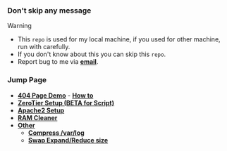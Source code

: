 ### Don't skip any message
> [!WARNING]
> - This `repo` is used for my local machine, if you used for other machine, run with carefully.
> - If you don't know about this you can skip this `repo`.
> - Report bug to me via **[email](mailto:g.psrb1000@gmail.com)**.

### Jump Page
- **[404 Page Demo](https://coolq4s.github.io/server-lnx/html/404/)** - **[How to](https://github.com/coolq4s/server-lnx/tree/eb4de2d3519a1f70b349fe9bef38f0333c1adda0/html)**
- **[ZeroTier Setup (BETA for Script)](https://github.com/coolq4s/server-lnx/tree/20bb89d7721bcc6518fef3d2ccffb820cb21dda3/zerotier)**
- **[Apache2 Setup](https://github.com/coolq4s/server-lnx/blob/25cbaca85fdcb2983960329e531d5780068e9867/apache2/README.md)**
- **[RAM Cleaner](https://github.com/coolq4s/server-lnx/tree/c81f0cf568682ef7a9bda0ed815f375b36f8204a/cleaner/RAM)**
- **[Other](https://github.com/coolq4s/server-lnx/tree/ec54df4ded8286c882b83960f871ff68f5378b0f/other/troubleshoot)**
  - **[Compress /var/log](https://github.com/coolq4s/server-lnx/tree/ec54df4ded8286c882b83960f871ff68f5378b0f/other/troubleshoot)**
  - **[Swap Expand/Reduce size](https://github.com/coolq4s/server-lnx/tree/ec54df4ded8286c882b83960f871ff68f5378b0f/other/troubleshoot)**
